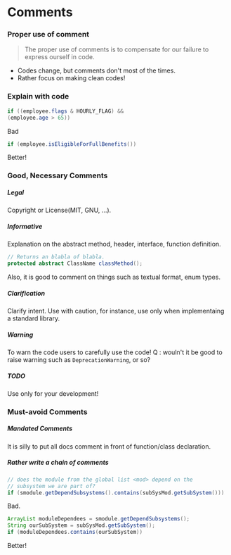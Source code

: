 # Comments

### Proper use of comment
> The proper use of comments is to compensate for our failure to express ourself in code.
- Codes change, but comments don't most of the times.
- Rather focus on making clean codes!

### Explain with code
```java
if ((employee.flags & HOURLY_FLAG) &&
(employee.age > 65))
```
Bad
```java
if (employee.isEligibleForFullBenefits())
```
Better!

### Good, Necessary Comments

##### Legal 

Copyright or License(MIT, GNU, ...). 

##### Informative

Explanation on the abstract method, header, interface, function definition.
```java
// Returns an blabla of blabla.
protected abstract ClassName classMethod();
```
Also, it is good to comment on things such as textual format, enum types.

##### Clarification
Clarify intent. Use with caution, for instance, use only when implementaing a standard library.

##### Warning
To warn the code users to carefully use the code!
Q : wouln't it be good to raise warning such as `DeprecationWarning`, or so?

##### TODO
Use only for your development!

### Must-avoid Comments

##### Mandated Comments
It is silly to put all docs comment in front of function/class declaration.

##### Rather write a chain of comments
```java
// does the module from the global list <mod> depend on the
// subsystem we are part of?
if (smodule.getDependSubsystems().contains(subSysMod.getSubSystem()))
```
Bad.
```java
ArrayList moduleDependees = smodule.getDependSubsystems();
String ourSubSystem = subSysMod.getSubSystem();
if (moduleDependees.contains(ourSubSystem))
```
Better!
